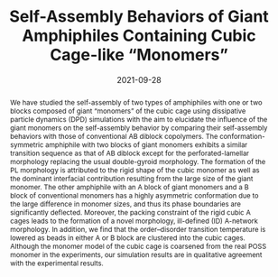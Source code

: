 ---
title: Self-Assembly Behaviors of Giant Amphiphiles Containing Cubic Cage-like “Monomers”
authors:
- Qingliang Song
- Qingshu Dong
- Xue-Hui Dong
- 朱有亮
- Weihua Li
date: '2021-09-28'
doi: 10.1021/acs.macromol.1c01431
publish_types: 期刊文章
publication: Macromolecules
publication_short: Macromolecules
abstract: We have studied the self-assembly of two types of amphiphiles  with one or two blocks composed of giant “monomers” of the cubic cage  using dissipative particle dynamics (DPD) simulations with the aim to  elucidate the influence of the giant monomers on the self-assembly  behavior by comparing their self-assembly behaviors with those of  conventional AB diblock copolymers. The conformation-symmetric  amphiphile with two blocks of giant monomers exhibits a similar  transition sequence as that of AB diblock except for the  perforated-lamellar morphology replacing the usual double-gyroid  morphology. The formation of the PL morphology is attributed to the  rigid shape of the cubic monomer as well as the dominant interfacial  contribution resulting from the large size of the giant monomer. The  other amphiphile with an A block of giant monomers and a B block of  conventional monomers has a highly asymmetric conformation due to the  large difference in monomer sizes, and thus its phase boundaries are  significantly deflected. Moreover, the packing constraint of the rigid  cubic A cages leads to the formation of a novel morphology, ill-defined  (ID) A-network morphology. In addition, we find that the order–disorder  transition temperature is lowered as beads in either A or B block are  clustered into the cubic cages. Although the monomer model of the cubic  cage is coarsened from the real POSS monomer in the experiments, our  simulation results are in qualitative agreement with the experimental  results.
url_pdf: https://doi.org/10.1021/acs.macromol.1c01431
---